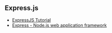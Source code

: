 ## Express.js

* [ExpressJS Tutorial](https://www.tutorialspoint.com/expressjs/index.htm)
* [Express - Node.js web application framework](https://expressjs.com/)
